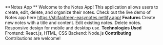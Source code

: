 **Notes App
**
Welcome to the Notes App! This application allows users to create, edit, delete, and organize their notes.
Check out the live demo of Notes app here https://shifaafreen-easynotes.netlify.app/
**Features**
Create new notes with a title and content.
Edit existing notes.
Delete notes.
Responsive design for mobile and desktop use.
**Technologies Used**
Frontend: React.js, HTML, CSS
Backend: Node.js
**Contributing**
Contributions are welcome!
